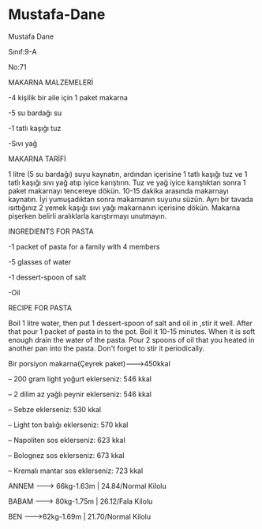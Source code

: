 # Mustafa-Dane
Mustafa Dane

Sınıf:9-A

No:71



MAKARNA MALZEMELERİ

-4 kişilik bir aile için 1 paket makarna

-5 su bardağı su

-1 tatlı kaşığı tuz

-Sıvı yağ


MAKARNA TARİFİ

1 litre (5 su bardağı) suyu kaynatın, ardından içerisine 1 tatlı kaşığı tuz ve 1 tatlı kaşığı sıvı yağ atıp iyice karıştırın. Tuz ve yağ iyice karıştıktan sonra 1 paket makarnayı tencereye dökün. 10-15 dakika arasında makarnayı kaynatın. İyi yumuşadıktan sonra makarnanın suyunu süzün. Ayrı bir tavada ısıttığınız 2 yemek kaşığı sıvı yağı makarnanın içerisine dökün.  Makarna pişerken belirli aralıklarla karıştırmayı unutmayın.



INGREDIENTS FOR PASTA

-1 packet of pasta for a family with 4 members

-5 glasses of water

-1 dessert-spoon of salt

-Oil


RECIPE FOR PASTA

Boil 1 litre water, then put 1 dessert-spoon of salt and oil in ,stir it well. After that pour 1 packet of pasta in to the pot. Boil it 10-15 minutes. When it is soft enough drain the water of the pasta. Pour 2 spoons of oil that you heated in another pan into the pasta. Don't forget to stir it periodically.


Bir porsiyon makarna(Çeyrek paket)--->450kkal

– 200 gram light yoğurt eklerseniz: 546 kkal

– 2 dilim az yağlı peynir eklerseniz: 546 kkal

– Sebze eklerseniz: 530 kkal

– Light ton balığı eklerseniz: 570 kkal

– Napoliten sos eklerseniz: 623 kkal

– Bolognez sos eklerseniz: 673 kkal

– Kremalı mantar sos eklerseniz: 723 kkal




ANNEM ---> 66kg-1.63m |  24.84/Normal Kilolu

BABAM ---> 80kg-1.75m |  26.12/Fala Kilolu

BEN --->62kg-1.69m |  21.70/Normal Kilolu
